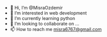 - 👋 Hi, I’m @MisraOzdemir
- 👀 I’m interested in web development
- 🌱 I’m currently learning python
- 💞️ I’m looking to collaborate on ...
- 📫 How to reach me misra6767@gmail.com

<!---
MisraOzdemir/MisraOzdemir is a ✨ special ✨ repository because its `README.md` (this file) appears on your GitHub profile.
You can click the Preview link to take a look at your changes.
--->

